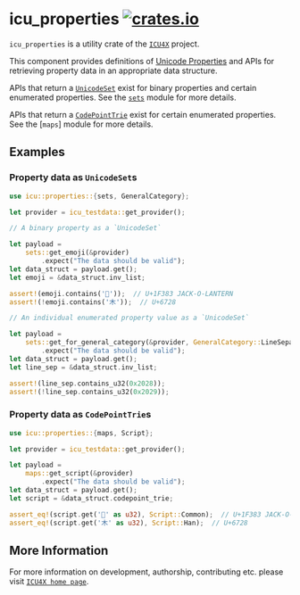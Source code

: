 # icu_properties [![crates.io](http://meritbadge.herokuapp.com/icu_properties)](https://crates.io/crates/icu_properties)

`icu_properties` is a utility crate of the [`ICU4X`] project.

This component provides definitions of [Unicode Properties] and APIs for
retrieving property data in an appropriate data structure.

APIs that return a [`UnicodeSet`] exist for binary properties and certain enumerated
properties. See the [`sets`] module for more details.

APIs that return a [`CodePointTrie`] exist for certain enumerated properties. See the
[`maps`] module for more details.

## Examples

### Property data as `UnicodeSet`s

```rust
use icu::properties::{sets, GeneralCategory};

let provider = icu_testdata::get_provider();

// A binary property as a `UnicodeSet`

let payload =
    sets::get_emoji(&provider)
        .expect("The data should be valid");
let data_struct = payload.get();
let emoji = &data_struct.inv_list;

assert!(emoji.contains('🎃'));  // U+1F383 JACK-O-LANTERN
assert!(!emoji.contains('木'));  // U+6728

// An individual enumerated property value as a `UnicodeSet`

let payload =
    sets::get_for_general_category(&provider, GeneralCategory::LineSeparator)
        .expect("The data should be valid");
let data_struct = payload.get();
let line_sep = &data_struct.inv_list;

assert!(line_sep.contains_u32(0x2028));
assert!(!line_sep.contains_u32(0x2029));
```

### Property data as `CodePointTrie`s

```rust
use icu::properties::{maps, Script};

let provider = icu_testdata::get_provider();

let payload =
    maps::get_script(&provider)
        .expect("The data should be valid");
let data_struct = payload.get();
let script = &data_struct.codepoint_trie;

assert_eq!(script.get('🎃' as u32), Script::Common);  // U+1F383 JACK-O-LANTERN
assert_eq!(script.get('木' as u32), Script::Han);  // U+6728
```

[`ICU4X`]: ../icu/index.html
[Unicode Properties]: https://unicode-org.github.io/icu/userguide/strings/properties.html
[`UnicodeSet`]: icu_uniset::UnicodeSet
[`CodePointTrie`]: icu_codepointtrie::codepointtrie::CodePointTrie
[`sets`]: crate::sets

## More Information

For more information on development, authorship, contributing etc. please visit [`ICU4X home page`](https://github.com/unicode-org/icu4x).
